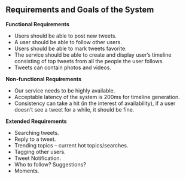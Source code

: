 ## Requirements and Goals of the System

**Functional Requirements**

* Users should be able to post new tweets.
* A user should be able to follow other users.
* Users should be able to mark tweets favorite.
* The service should be able to create and display user’s timeline consisting of top tweets from all the people the user follows.
* Tweets can contain photos and videos.

**Non-functional Requirements**

* Our service needs to be highly available.
* Acceptable latency of the system is 200ms for timeline generation.
* Consistency can take a hit (in the interest of availability), if a user doesn’t see a tweet for a while, it should be fine.

**Extended Requirements**

* Searching tweets.
* Reply to a tweet.
* Trending topics – current hot topics/searches.
* Tagging other users.
* Tweet Notification.
* Who to follow? Suggestions?
* Moments.
